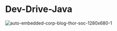 ﻿# Dev-Drive-Java

 ![auto-embedded-corp-blog-thor-soc-1280x680-1](https://github.com/user-attachments/assets/5159aa4d-9799-4d6e-aae7-58594cdaccc7)

